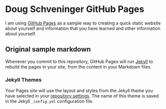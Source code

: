 # Doug Schveninger GitHub Pages

I am using [GitHub Pages](https://docs.github.com/en/pages/getting-started-with-github-pages/about-github-pages) as a sample way to creating a quick static website about yourself and information that you have learned and other information about yourself.

## Original sample markdown

Whenever you commit to this repository, GitHub Pages will run [Jekyll](https://jekyllrb.com/) to rebuild the pages in your site, from the content in your Markdown files.

### Jekyll Themes

Your Pages site will use the layout and styles from the Jekyll theme you have selected in your [repository settings](https://github.com/dschveninger/dschveninger.github.io/settings/pages). The name of this theme is saved in the Jekyll `_config.yml` configuration file.
